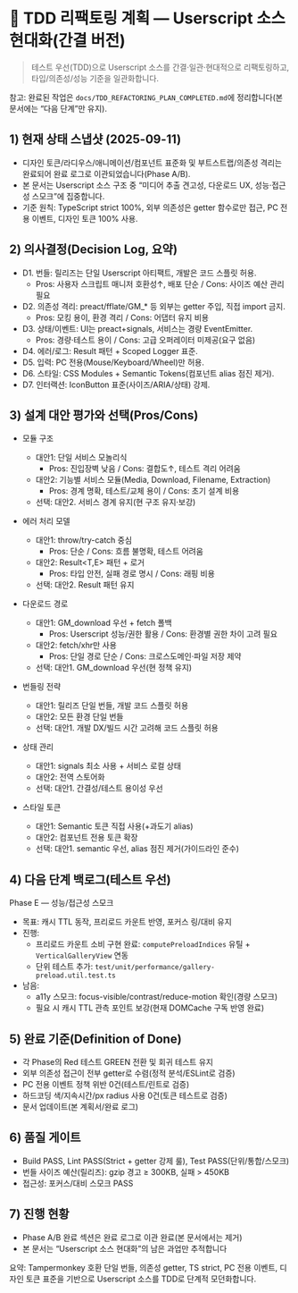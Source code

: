 # 🎨 TDD 리팩토링 계획 — Userscript 소스 현대화(간결 버전)

> 테스트 우선(TDD)으로 Userscript 소스를 간결·일관·현대적으로 리팩토링하고,
> 타입/의존성/성능 기준을 일관화합니다.

참고: 완료된 작업은 `docs/TDD_REFACTORING_PLAN_COMPLETED.md`에 정리합니다(본
문서에는 “다음 단계”만 유지).

## 1) 현재 상태 스냅샷 (2025-09-11)

- 디자인 토큰/라디우스/애니메이션/컴포넌트 표준화 및 부트스트랩/의존성 격리는
  완료되어 완료 로그로 이관되었습니다(Phase A/B).
- 본 문서는 Userscript 소스 구조 중 “미디어 추출 견고성, 다운로드 UX,
  성능·접근성 스모크”에 집중합니다.
- 기준 원칙: TypeScript strict 100%, 외부 의존성은 getter 함수로만 접근, PC 전용
  이벤트, 디자인 토큰 100% 사용.

## 2) 의사결정(Decision Log, 요약)

- D1. 번들: 릴리즈는 단일 Userscript 아티팩트, 개발은 코드 스플릿 허용.
  - Pros: 사용자 스크립트 매니저 호환성↑, 배포 단순 / Cons: 사이즈 예산 관리
    필요
- D2. 의존성 격리: preact/fflate/GM\_\* 등 외부는 getter 주입, 직접 import 금지.
  - Pros: 모킹 용이, 환경 격리 / Cons: 어댑터 유지 비용
- D3. 상태/이벤트: UI는 preact+signals, 서비스는 경량 EventEmitter.
  - Pros: 경량·테스트 용이 / Cons: 고급 오퍼레이터 미제공(요구 없음)
- D4. 에러/로그: Result 패턴 + Scoped Logger 표준.
- D5. 입력: PC 전용(Mouse/Keyboard/Wheel)만 허용.
- D6. 스타일: CSS Modules + Semantic Tokens(컴포넌트 alias 점진 제거).
- D7. 인터랙션: IconButton 표준(사이즈/ARIA/상태) 강제.

## 3) 설계 대안 평가와 선택(Pros/Cons)

- 모듈 구조
  - 대안1: 단일 서비스 모놀리식
    - Pros: 진입장벽 낮음 / Cons: 결합도↑, 테스트 격리 어려움
  - 대안2: 기능별 서비스 모듈(Media, Download, Filename, Extraction)
    - Pros: 경계 명확, 테스트/교체 용이 / Cons: 초기 설계 비용
  - 선택: 대안2. 서비스 경계 유지(현 구조 유지·보강)

- 에러 처리 모델
  - 대안1: throw/try-catch 중심
    - Pros: 단순 / Cons: 흐름 불명확, 테스트 어려움
  - 대안2: Result<T,E> 패턴 + 로거
    - Pros: 타입 안전, 실패 경로 명시 / Cons: 래핑 비용
  - 선택: 대안2. Result 패턴 유지

- 다운로드 경로
  - 대안1: GM_download 우선 + fetch 폴백
    - Pros: Userscript 성능/권한 활용 / Cons: 환경별 권한 차이 고려 필요
  - 대안2: fetch/xhr만 사용
    - Pros: 단일 경로 단순 / Cons: 크로스도메인·파일 저장 제약
  - 선택: 대안1. GM_download 우선(현 정책 유지)

- 번들링 전략
  - 대안1: 릴리즈 단일 번들, 개발 코드 스플릿 허용
  - 대안2: 모든 환경 단일 번들
  - 선택: 대안1. 개발 DX/빌드 시간 고려해 코드 스플릿 허용

- 상태 관리
  - 대안1: signals 최소 사용 + 서비스 로컬 상태
  - 대안2: 전역 스토어화
  - 선택: 대안1. 간결성/테스트 용이성 우선

- 스타일 토큰
  - 대안1: Semantic 토큰 직접 사용(+과도기 alias)
  - 대안2: 컴포넌트 전용 토큰 확장
  - 선택: 대안1. semantic 우선, alias 점진 제거(가이드라인 준수)

## 4) 다음 단계 백로그(테스트 우선)

Phase E — 성능/접근성 스모크

- 목표: 캐시 TTL 동작, 프리로드 카운트 반영, 포커스 링/대비 유지
- 진행:
  - 프리로드 카운트 소비 구현 완료: `computePreloadIndices` 유틸 +
    `VerticalGalleryView` 연동
  - 단위 테스트 추가: `test/unit/performance/gallery-preload.util.test.ts`
- 남음:
  - a11y 스모크: focus-visible/contrast/reduce-motion 확인(경량 스모크)
  - 필요 시 캐시 TTL 관측 포인트 보강(현재 DOMCache 구독 반영 완료)

## 5) 완료 기준(Definition of Done)

- 각 Phase의 Red 테스트 GREEN 전환 및 회귀 테스트 유지
- 외부 의존성 접근이 전부 getter로 수렴(정적 분석/ESLint로 검증)
- PC 전용 이벤트 정책 위반 0건(테스트/린트로 검증)
- 하드코딩 색/지속시간/px radius 사용 0건(토큰 테스트로 검증)
- 문서 업데이트(본 계획서/완료 로그)

## 6) 품질 게이트

- Build PASS, Lint PASS(Strict + getter 강제 룰), Test PASS(단위/통합/스모크)
- 번들 사이즈 예산(릴리즈): gzip 경고 ≥ 300KB, 실패 > 450KB
- 접근성: 포커스/대비 스모크 PASS

## 7) 진행 현황

- Phase A/B 완료 섹션은 완료 로그로 이관 완료(본 문서에서는 제거)
- 본 문서는 “Userscript 소스 현대화”의 남은 과업만 추적합니다

요약: Tampermonkey 호환 단일 번들, 의존성 getter, TS strict, PC 전용 이벤트,
디자인 토큰 표준을 기반으로 Userscript 소스를 TDD로 단계적 모던화합니다.
